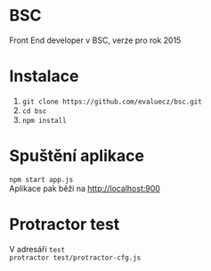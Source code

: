 # BSC
Front End developer v BSC, verze pro rok 2015

# Instalace

1. `git clone https://github.com/evaluecz/bsc.git`<br/>
2. `cd bsc`<br/>
3. `npm install`

# Spuštění aplikace
`npm start app.js`<br/>
Aplikace pak běží na <a href='http://localhost:900' target='_blank'>http://localhost:900</a>

# Protractor test
V adresáři `test`<br/>
`protractor test/protractor-cfg.js`